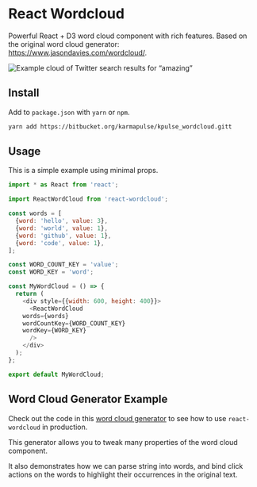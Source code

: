 # React Wordcloud
Powerful React + D3 word cloud component with rich features. Based on the
original word cloud generator: https://www.jasondavies.com/wordcloud/.

![Example cloud of Twitter search results for “amazing”](http://www.jasondavies.com/wordcloud/amazing.png)

## Install
Add to `package.json` with `yarn` or `npm`.

```bash
yarn add https://bitbucket.org/karmapulse/kpulse_wordcloud.gitt
```

## Usage

This is a simple example using minimal props.
```js
import * as React from 'react';

import ReactWordCloud from 'react-wordcloud';

const words = [
  {word: 'hello', value: 3},
  {word: 'world', value: 1},
  {word: 'github', value: 1},
  {word: 'code', value: 1},
];

const WORD_COUNT_KEY = 'value';
const WORD_KEY = 'word';

const MyWordCloud = () => {
  return (
    <div style={{width: 600, height: 400}}>
      <ReactWordCloud
	words={words}
	wordCountKey={WORD_COUNT_KEY}
	wordKey={WORD_KEY}
      />
    </div>
  );
};

export default MyWordCloud;
```

## Word Cloud Generator Example
Check out the code in this [word cloud generator](https://github.com/chrisrzhou/wordcloud-generator)
to see how to use `react-wordcloud` in production.

This generator allows you to tweak many properties of the word cloud component.

It also demonstrates how we can parse string into words, and bind click actions
on the words to highlight their occurrences in the original text.

